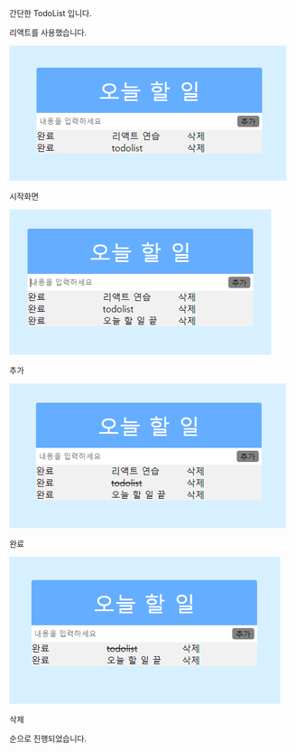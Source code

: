 간단한 TodoList 입니다.

리액트를 사용했습니다.

![index](./capture/ima.PNG)


시작화면 

![index](./capture/2.png)

추가

![index](./capture/3.png)

완료

![index](./capture/4.png)

삭제 

순으로 진행되었습니다. 

